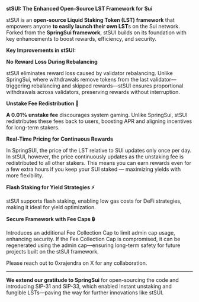 **stSUI: The Enhanced Open-Source LST Framework for Sui**

stSUI is an **open-source Liquid Staking Token (LST) framework** that empowers anyone **to easily launch their own LST**s on the Sui network. Forked from the **SpringSui framework**, stSUI builds on its foundation with key enhancements to boost rewards, efficiency, and security. 

**Key Improvements in stSUI:**

**No Reward Loss During Rebalancing**

stSUI eliminates reward loss caused by validator rebalancing.
Unlike SpringSui, where withdrawals remove tokens from the last validator—triggering rebalancing and skipped rewards—stSUI ensures proportional withdrawals across validators, preserving rewards without interruption.

**Unstake Fee Redistribution 🔄**

**A 0.01% unstake fee** discourages system gaming.
Unlike SpringSui, stSUI redistributes these fees back to users, boosting APR and aligning incentives for long-term stakers.

**Real-Time Pricing for Continuous Rewards**

In SpringSUI, the price of the LST relative to SUI updates only once per day. In stSUI, however, the price continuously updates as the unstaking fee is redistributed to all other stakers. This means you can earn rewards even for a few extra hours if you keep your SUI staked — maximizing yields with more flexibility.

**Flash Staking for Yield Strategies ⚡**

stSUI supports flash staking, enabling low gas costs for DeFi strategies, making it ideal for yield optimization.

**Secure Framework with Fee Caps 🔒**

Introduces an additional Fee Collection Cap to limit admin cap usage, enhancing security.
If the Fee Collection Cap is compromised, it can be regenerated using the admin cap—ensuring long-term safety for future projects built on the stSUI framework.

Please reach out to 0xrajendra on X for any collaboration.

----------
 
**We extend our gratitude to SpringSui** for open-sourcing the code and introducing SIP-31 and SIP-33, which enabled instant unstaking and fungible LSTs—paving the way for further innovations like stSUI.

